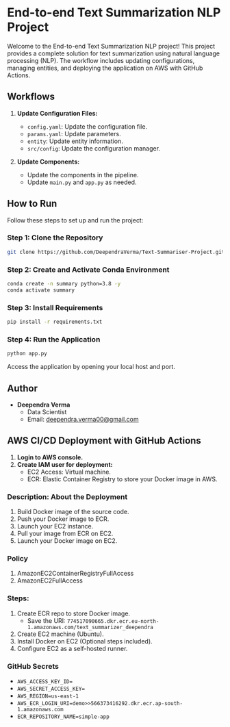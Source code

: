 # End-to-end Text Summarization NLP Project

Welcome to the End-to-end Text Summarization NLP project! This project provides a complete solution for text summarization using natural language processing (NLP). The workflow includes updating configurations, managing entities, and deploying the application on AWS with GitHub Actions.

## Workflows

1. **Update Configuration Files:**
   - `config.yaml`: Update the configuration file.
   - `params.yaml`: Update parameters.
   - `entity`: Update entity information.
   - `src/config`: Update the configuration manager.

2. **Update Components:**
   - Update the components in the pipeline.
   - Update `main.py` and `app.py` as needed.

## How to Run

Follow these steps to set up and run the project:

### Step 1: Clone the Repository

```bash
git clone https://github.com/DeependraVerma/Text-Summariser-Project.git
```

### Step 2: Create and Activate Conda Environment

```bash
conda create -n summary python=3.8 -y
conda activate summary
```

### Step 3: Install Requirements

```bash
pip install -r requirements.txt
```

### Step 4: Run the Application

```bash
python app.py
```

Access the application by opening your local host and port.

## Author

- **Deependra Verma**
  - Data Scientist
  - Email: deependra.verma00@gmail.com

## AWS CI/CD Deployment with GitHub Actions

1. **Login to AWS console.**
2. **Create IAM user for deployment:**
   - EC2 Access: Virtual machine.
   - ECR: Elastic Container Registry to store your Docker image in AWS.

### Description: About the Deployment

1. Build Docker image of the source code.
2. Push your Docker image to ECR.
3. Launch your EC2 instance.
4. Pull your image from ECR on EC2.
5. Launch your Docker image on EC2.

### Policy

1. AmazonEC2ContainerRegistryFullAccess
2. AmazonEC2FullAccess

### Steps:

1. Create ECR repo to store Docker image.
   - Save the URI: `774517090665.dkr.ecr.eu-north-1.amazonaws.com/text_summarizer_deependra`
2. Create EC2 machine (Ubuntu).
3. Install Docker on EC2 (Optional steps included).
4. Configure EC2 as a self-hosted runner.

### GitHub Secrets

- `AWS_ACCESS_KEY_ID=`
- `AWS_SECRET_ACCESS_KEY=`
- `AWS_REGION=us-east-1`
- `AWS_ECR_LOGIN_URI=demo>>566373416292.dkr.ecr.ap-south-1.amazonaws.com`
- `ECR_REPOSITORY_NAME=simple-app`
